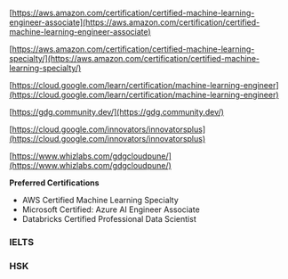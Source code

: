 [https://aws.amazon.com/certification/certified-machine-learning-engineer-associate](https://aws.amazon.com/certification/certified-machine-learning-engineer-associate)

[https://aws.amazon.com/certification/certified-machine-learning-specialty/](https://aws.amazon.com/certification/certified-machine-learning-specialty/)

[https://cloud.google.com/learn/certification/machine-learning-engineer](https://cloud.google.com/learn/certification/machine-learning-engineer)

[https://gdg.community.dev/](https://gdg.community.dev/)

[https://cloud.google.com/innovators/innovatorsplus](https://cloud.google.com/innovators/innovatorsplus)

[https://www.whizlabs.com/gdgcloudpune/](https://www.whizlabs.com/gdgcloudpune/)

**Preferred Certifications**

- AWS Certified Machine Learning Specialty
- Microsoft Certified: Azure AI Engineer Associate
- Databricks Certified Professional Data Scientist

### IELTS
### HSK